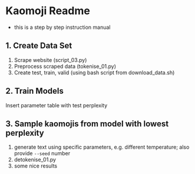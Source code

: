 # Kaomoji Readme
- this is a step by step instruction manual

## 1. Create Data Set
1. Scrape website (script_03.py)
2. Preprocess scraped data (tokenise_01.py)
3. Create test, train, valid (using bash script from download_data.sh)

## 2. Train Models
Insert parameter table with test perplexity

## 3. Sample kaomojis from model with lowest perplexity
1. generate text using specific parameters, e.g. different temperature; also provide `--seed` number
2. detokenise_01.py
3. some nice results
